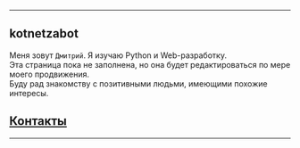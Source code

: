 ***
## kotnetzabot
Меня зовут `Дмитрий`. Я изучаю Python и Web-разработку.  
Эта страница пока не заполнена, но она будет редактироваться по мере моего продвижения.  
Буду рад знакомству с позитивными людьми, имеющими похожие интересы.  

## [Контакты](https://kotnetzabot.github.io/Portfolio-Web-100923/)

***

<!--
**kotnetzabot/kotnetzabot** is a ✨ _special_ ✨ repository because its `README.md` (this file) appears on your GitHub profile.

Here are some ideas to get you started:

- 🔭 I’m currently working on ...
- 🌱 I’m currently learning ...
- 👯 I’m looking to collaborate on ...
- 🤔 I’m looking for help with ...
- 💬 Ask me about ...
- 📫 How to reach me: ...
- 😄 Pronouns: ...
- ⚡ Fun fact: ...

-->
